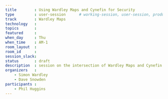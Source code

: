 ```yaml
---
title        : Using Wardley Maps and Cynefin for Security
type         : user-session      # working-session, user-session, product-session
track        : Wardley Maps
technology   :
topics       :
featured     :
when_day     : Thu
when_time    : AM-1
room_layout  :
room_id      :
session_slack: 
status       : draft
description  : session on the intersection of Wardley Maps and Cynefin Framework for Security
organizers   :
    - Simon Wardley
    - Dave Snowden
participants :
    - Phil Huggins
---
```



<!--(add intro)

## WHY

(...)

## What

(...)

## Outcomes

(...)

## References

(...)


## Previous-->
